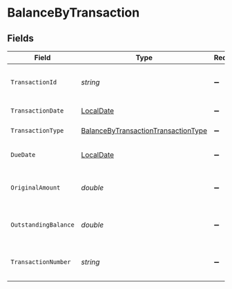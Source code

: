 # BalanceByTransaction


## Fields

| Field                                                                                                 | Type                                                                                                  | Required                                                                                              | Description                                                                                           | Example                                                                                               |
| ----------------------------------------------------------------------------------------------------- | ----------------------------------------------------------------------------------------------------- | ----------------------------------------------------------------------------------------------------- | ----------------------------------------------------------------------------------------------------- | ----------------------------------------------------------------------------------------------------- |
| `TransactionId`                                                                                       | *string*                                                                                              | :heavy_minus_sign:                                                                                    | Unique identifier for the transaction.                                                                | INV-1001                                                                                              |
| `TransactionDate`                                                                                     | [LocalDate](https://nodatime.org/3.1.x/api/NodaTime.LocalDate.html)                                   | :heavy_minus_sign:                                                                                    | Date of the transaction.                                                                              | 2024-01-15                                                                                            |
| `TransactionType`                                                                                     | [BalanceByTransactionTransactionType](../../Models/Components/BalanceByTransactionTransactionType.md) | :heavy_minus_sign:                                                                                    | Type of the transaction.                                                                              | invoice                                                                                               |
| `DueDate`                                                                                             | [LocalDate](https://nodatime.org/3.1.x/api/NodaTime.LocalDate.html)                                   | :heavy_minus_sign:                                                                                    | Due date of the transaction.                                                                          | 2024-02-15                                                                                            |
| `OriginalAmount`                                                                                      | *double*                                                                                              | :heavy_minus_sign:                                                                                    | Original amount of the transaction.                                                                   | 1000                                                                                                  |
| `OutstandingBalance`                                                                                  | *double*                                                                                              | :heavy_minus_sign:                                                                                    | Outstanding balance of the transaction.                                                               | 800                                                                                                   |
| `TransactionNumber`                                                                                   | *string*                                                                                              | :heavy_minus_sign:                                                                                    | Transaction number of the transaction.                                                                | INV-1001                                                                                              |